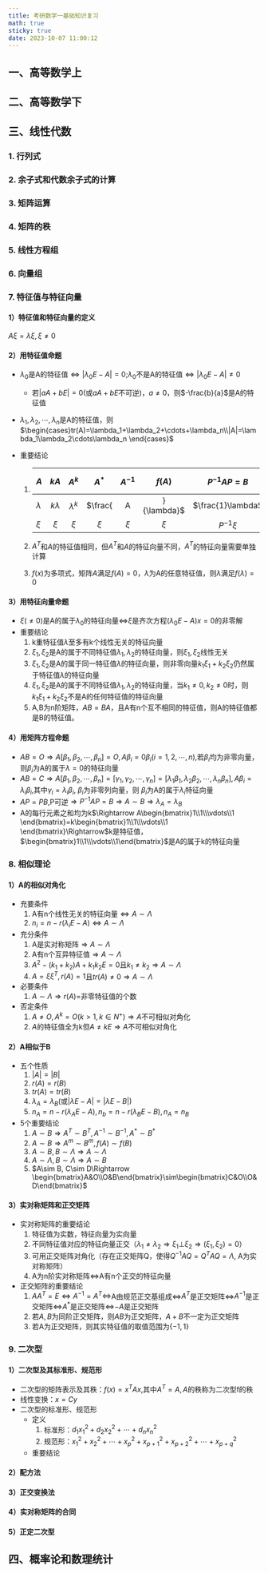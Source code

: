 ```yaml
---
title: 考研数学一基础知识复习
math: true
sticky: true
date: 2023-10-07 11:00:12
---
```


## 一、高等数学上

## 二、高等数学下

## 三、线性代数

### 1. 行列式

### 2. 余子式和代数余子式的计算

### 3. 矩阵运算

### 4. 矩阵的秩

### 5. 线性方程组

### 6. 向量组

### 7. 特征值与特征向量

#### 1）特征值和特征向量的定义

$A\xi=\lambda\xi,\xi \ne0$

#### 2）用特征值命题

- $\lambda_0$是A的特征值$\Leftrightarrow |\lambda_0E-A|=0$;$\lambda_0$不是A的特征值$\Leftrightarrow|\lambda_0E-A|\ne 0$
  - 若$|aA+bE|=0$(或$aA+bE$不可逆)，$a\ne0$，则$-\frac{b}{a}$是A的特征值

- $\lambda_1,\lambda_2,\cdots,\lambda_n$是A的特征值，则$\begin{cases}tr(A)=\lambda_1+\lambda_2+\cdots+\lambda_n\\|A|=\lambda_1\lambda_2\cdots\lambda_n \end{cases}$

- 重要结论

  1. | $A$       |    $kA$    |    $A^k$    |         $A^*$         |     $A^{-1}$      |    $f(A)$    | $P^{-1}AP=B$ | $P^{-1}f(A)P=B$ |
     | --------- | :--------: | :---------: | :-------------------: | :---------------: | :----------: | :----------: | :-------------: |
     | $\lambda$ | $k\lambda$ | $\lambda^k$ | $\frac{|A|}{\lambda}$ | $\frac{1}\lambda$ | $f(\lambda)$ |  $\lambda$   |  $f(\lambda)$   |
     | $\xi$     |   $\xi$    |    $\xi$    |         $\xi$         |       $\xi$       |    $\xi$     | $P^{-1}\xi$  |   $P^{-1}\xi$   |

  2. $A^T$和$A$的特征值相同，但$A^T$和$A$的特征向量不同，$A^T$的特征向量需要单独计算

  3. $f(x)$为多项式，矩阵$A$满足$f(A)=0$，$\lambda$为A的任意特征值，则$\lambda$满足$f(\lambda)=0$

#### 3）用特征向量命题

- $\xi(\ne0)$是A的属于$\lambda_0$的特征向量$\Leftrightarrow$$\xi$是齐次方程$(\lambda_0E-A)x=0$的非零解
- 重要结论
  1. k重特征值$\lambda$至多有k个线性无关的特征向量
  2. $\xi_1,\xi_2$是A的属于不同特征值$\lambda_1,\lambda_2$的特征向量，则$\xi_1,\xi_2$线性无关
  3. $\xi_1,\xi_2$是A的属于同一特征值$\lambda$的特征向量，则非零向量$k_1\xi_1+k_2\xi_2$仍然属于特征值$\lambda$的特征向量
  4. $\xi_1,\xi_2$是A的属于不同特征值$\lambda_1,\lambda_2$的特征向量，当$k_1\ne0,k_2\ne0$时，则$k_1\xi_1+k_2\xi_2$不是A的任何特征值的特征向量
  5. A,B为n阶矩阵，$AB=BA$，且A有n个互不相同的特征值，则A的特征值都是B的特征值。

#### 4）用矩阵方程命题

- $AB=O\Rightarrow A[\beta_1,\beta_2,\cdots,\beta_n]=O,A\beta_i=0\beta_i(i=1,2,\cdots,n),$若$\beta_i$均为非零向量，则$\beta_i$为A的属于$\lambda=0$的特征向量
- $AB=C\Rightarrow A[\beta_1,\beta_2,\cdots,\beta_n]=[\gamma_1,\gamma_2,\cdots,\gamma_n]=[\lambda_1\beta_1,\lambda_2\beta_2,\cdots,\lambda_n\beta_n],A\beta_i=\lambda_i\beta_i$,其中$\gamma_i=\lambda_i\beta_i$, $\beta_i$为非零列向量，则 $\beta_i$为A的属于$\lambda_i$特征向量
- $AP=PB,$P可逆$\Rightarrow P^{-1}AP=B\Rightarrow A\sim B\Rightarrow\lambda_A=\lambda_B$
- A的每行元素之和均为k$\Rightarrow A\begin{bmatrix}1\\1\\\vdots\\1 \end{bmatrix}=k\begin{bmatrix}1\\1\\\vdots\\1 \end{bmatrix}\Rightarrow$k是特征值，$\begin{bmatrix}1\\1\\\vdots\\1\end{bmatrix}$是A的属于k的特征向量

### 8. 相似理论

#### 1）A的相似对角化

- 充要条件
  1. A有n个线性无关的特征向量$\Leftrightarrow A\sim \Lambda$
  2. $n_i=n-r(\lambda_iE-A)\Leftrightarrow A\sim \Lambda$
- 充分条件
  1. A是实对称矩阵$\Rightarrow A\sim \Lambda$
  2. A有n个互异特征值$\Rightarrow A\sim \Lambda$
  3. $A^2-(k_1+k_2)A+k_1k_2E=0$且$k_1\ne k_2 \Rightarrow A\sim \Lambda$
  4. $A=\xi\xi^{T}, r(A)=1$且$tr(A)\ne 0 \Rightarrow A\sim \Lambda$
- 必要条件
  1. $A\sim \Lambda\Rightarrow r(A)=$非零特征值的个数
- 否定条件
  1. $A\ne O, A^k=O(k>1,k\in N^+)\Rightarrow A$不可相似对角化
  2. $A$的特征值全为k但$A\ne kE\Rightarrow A$不可相似对角化

#### 2）A相似于B

- 五个性质
  1. $|A|=|B|$
  2. $r(A)=r(B)$
  3. $tr(A)=tr(B)$
  4. $\lambda_A=\lambda_B$(或$|\lambda E-A|=|\lambda E-B|$)
  5. $n_A=n-r(\lambda_AE-A),n_b=n-r(\lambda_BE-B),n_A=n_B$
- 5个重要结论
  1. $A\sim B\Rightarrow A^T\sim B^T,A^{-1}\sim B^{-1}, A^*\sim B^*$
  2. $A\sim B\Rightarrow A^m\sim B^m,f(A)\sim f(B)$
  3. $A\sim B,B\sim \Lambda\Rightarrow A\sim \Lambda$
  4. $A\sim \Lambda,B\sim \Lambda\Rightarrow A\sim B$
  5. $A\sim B, C\sim D\Rightarrow \begin{bmatrix}A&O\\O&B\end{bmatrix}\sim\begin{bmatrix}C&O\\O&D\end{bmatrix}$

#### 3）实对称矩阵和正交矩阵

- 实对称矩阵的重要结论
  1. 特征值为实数，特征向量为实向量
  2. 不同特征值对应的特征向量正交（$\lambda_1\ne\lambda_2\Rightarrow\xi_1\bot\xi_2\Rightarrow(\xi_1,\xi_2)=0$）
  3. 可用正交矩阵对角化（存在正交矩阵Q，使得$Q^{-1}AQ=Q^TAQ=\Lambda$, A为实对称矩阵）
  4. A为n阶实对称矩阵$\Leftrightarrow$A有n个正交的特征向量
- 正交矩阵的重要结论
  1. $AA^T=E\Leftrightarrow A^{-1}=A^T\Leftrightarrow$A由规范正交基组成$\Leftrightarrow$$A^T$是正交矩阵$\Leftrightarrow$$A^{-1}$是正交矩阵$\Leftrightarrow$$A^*$是正交矩阵$\Leftrightarrow$$-A$是正交矩阵
  2. 若$A,B$为同阶正交矩阵，则$AB$为正交矩阵，$A+B$不一定为正交矩阵
  3. 若A为正交矩阵，则其实特征值的取值范围为$\{-1,1\}$

### 9. 二次型

#### 1）二次型及其标准形、规范形

- 二次型的矩阵表示及其秩：$f(x)=x^TAx$,其中$A^T=A,A$的秩称为二次型f的秩
- 线性变换：$x=Cy$
- 二次型的标准形、规范形
  - 定义
    1. 标准形：$d_1x_1^2+d_2x_2^2+\cdots+d_nx_n^2$
    2. 规范形：$x_1^2+x_2^2+\cdots+x_p^2+x_{p+1}^2+x_{p+2}^2+\cdots+x_{p+q}^2$
  - 重要结论

#### 2）配方法

#### 3）正交变换法

#### 4）实对称矩阵的合同

#### 5）正定二次型

## 四、概率论和数理统计

